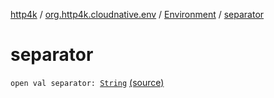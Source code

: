[http4k](../../index.md) / [org.http4k.cloudnative.env](../index.md) / [Environment](index.md) / [separator](./separator.md)

# separator

`open val separator: `[`String`](https://kotlinlang.org/api/latest/jvm/stdlib/kotlin/-string/index.html) [(source)](https://github.com/http4k/http4k/blob/master/http4k-cloudnative/src/main/kotlin/org/http4k/cloudnative/env/Environment.kt#L23)